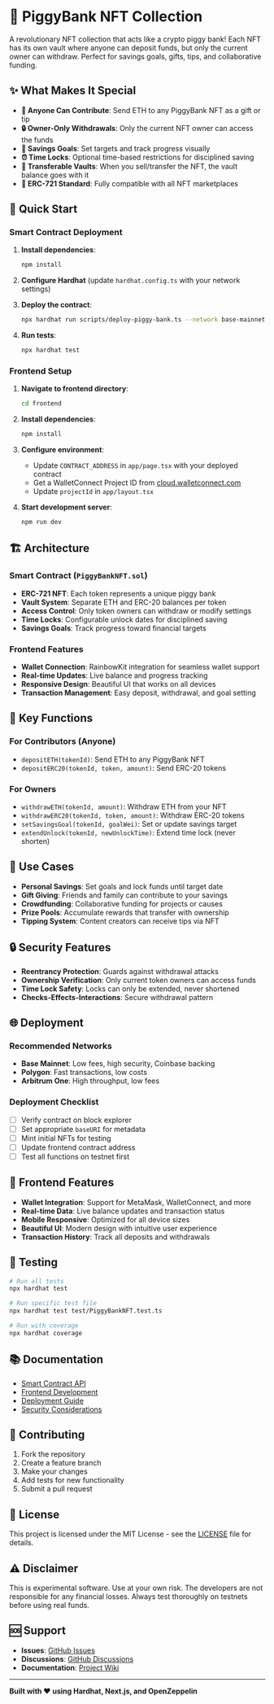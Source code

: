 # 🏦 PiggyBank NFT Collection

A revolutionary NFT collection that acts like a crypto piggy bank! Each NFT has its own vault where anyone can deposit funds, but only the current owner can withdraw. Perfect for savings goals, gifts, tips, and collaborative funding.

## ✨ What Makes It Special

- **🎁 Anyone Can Contribute**: Send ETH to any PiggyBank NFT as a gift or tip
- **🔒 Owner-Only Withdrawals**: Only the current NFT owner can access the funds
- **🎯 Savings Goals**: Set targets and track progress visually
- **⏰ Time Locks**: Optional time-based restrictions for disciplined saving
- **🔄 Transferable Vaults**: When you sell/transfer the NFT, the vault balance goes with it
- **💎 ERC-721 Standard**: Fully compatible with all NFT marketplaces

## 🚀 Quick Start

### Smart Contract Deployment

1. **Install dependencies**:
   ```bash
   npm install
   ```

2. **Configure Hardhat** (update `hardhat.config.ts` with your network settings)

3. **Deploy the contract**:
   ```bash
   npx hardhat run scripts/deploy-piggy-bank.ts --network base-mainnet
   ```

4. **Run tests**:
   ```bash
   npx hardhat test
   ```

### Frontend Setup

1. **Navigate to frontend directory**:
   ```bash
   cd frontend
   ```

2. **Install dependencies**:
   ```bash
   npm install
   ```

3. **Configure environment**:
   - Update `CONTRACT_ADDRESS` in `app/page.tsx` with your deployed contract
   - Get a WalletConnect Project ID from [cloud.walletconnect.com](https://cloud.walletconnect.com)
   - Update `projectId` in `app/layout.tsx`

4. **Start development server**:
   ```bash
   npm run dev
   ```

## 🏗️ Architecture

### Smart Contract (`PiggyBankNFT.sol`)

- **ERC-721 NFT**: Each token represents a unique piggy bank
- **Vault System**: Separate ETH and ERC-20 balances per token
- **Access Control**: Only token owners can withdraw or modify settings
- **Time Locks**: Configurable unlock dates for disciplined saving
- **Savings Goals**: Track progress toward financial targets

### Frontend Features

- **Wallet Connection**: RainbowKit integration for seamless wallet support
- **Real-time Updates**: Live balance and progress tracking
- **Responsive Design**: Beautiful UI that works on all devices
- **Transaction Management**: Easy deposit, withdrawal, and goal setting

## 🔧 Key Functions

### For Contributors (Anyone)

- `depositETH(tokenId)`: Send ETH to any PiggyBank NFT
- `depositERC20(tokenId, token, amount)`: Send ERC-20 tokens

### For Owners

- `withdrawETH(tokenId, amount)`: Withdraw ETH from your NFT
- `withdrawERC20(tokenId, token, amount)`: Withdraw ERC-20 tokens
- `setSavingsGoal(tokenId, goalWei)`: Set or update savings target
- `extendUnlock(tokenId, newUnlockTime)`: Extend time lock (never shorten)

## 🎨 Use Cases

- **Personal Savings**: Set goals and lock funds until target date
- **Gift Giving**: Friends and family can contribute to your savings
- **Crowdfunding**: Collaborative funding for projects or causes
- **Prize Pools**: Accumulate rewards that transfer with ownership
- **Tipping System**: Content creators can receive tips via NFT

## 🔒 Security Features

- **Reentrancy Protection**: Guards against withdrawal attacks
- **Ownership Verification**: Only current token owners can access funds
- **Time Lock Safety**: Locks can only be extended, never shortened
- **Checks-Effects-Interactions**: Secure withdrawal pattern

## 🌐 Deployment

### Recommended Networks

- **Base Mainnet**: Low fees, high security, Coinbase backing
- **Polygon**: Fast transactions, low costs
- **Arbitrum One**: High throughput, low fees

### Deployment Checklist

- [ ] Verify contract on block explorer
- [ ] Set appropriate `baseURI` for metadata
- [ ] Mint initial NFTs for testing
- [ ] Update frontend contract address
- [ ] Test all functions on testnet first

## 📱 Frontend Features

- **Wallet Integration**: Support for MetaMask, WalletConnect, and more
- **Real-time Data**: Live balance updates and transaction status
- **Mobile Responsive**: Optimized for all device sizes
- **Beautiful UI**: Modern design with intuitive user experience
- **Transaction History**: Track all deposits and withdrawals

## 🧪 Testing

```bash
# Run all tests
npx hardhat test

# Run specific test file
npx hardhat test test/PiggyBankNFT.test.ts

# Run with coverage
npx hardhat coverage
```

## 📚 Documentation

- [Smart Contract API](./docs/smart-contract-api.md)
- [Frontend Development](./docs/frontend-guide.md)
- [Deployment Guide](./docs/deployment.md)
- [Security Considerations](./docs/security.md)

## 🤝 Contributing

1. Fork the repository
2. Create a feature branch
3. Make your changes
4. Add tests for new functionality
5. Submit a pull request

## 📄 License

This project is licensed under the MIT License - see the [LICENSE](LICENSE) file for details.

## ⚠️ Disclaimer

This is experimental software. Use at your own risk. The developers are not responsible for any financial losses. Always test thoroughly on testnets before using real funds.

## 🆘 Support

- **Issues**: [GitHub Issues](https://github.com/your-repo/issues)
- **Discussions**: [GitHub Discussions](https://github.com/your-repo/discussions)
- **Documentation**: [Project Wiki](https://github.com/your-repo/wiki)

---

**Built with ❤️ using Hardhat, Next.js, and OpenZeppelin**
